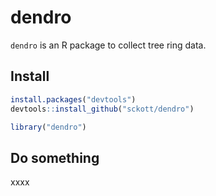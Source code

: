 dendro
=======



`dendro` is an R package to collect tree ring data.

## Install


```r
install.packages("devtools")
devtools::install_github("sckott/dendro")
```


```r
library("dendro")
```

## Do something

xxxx
